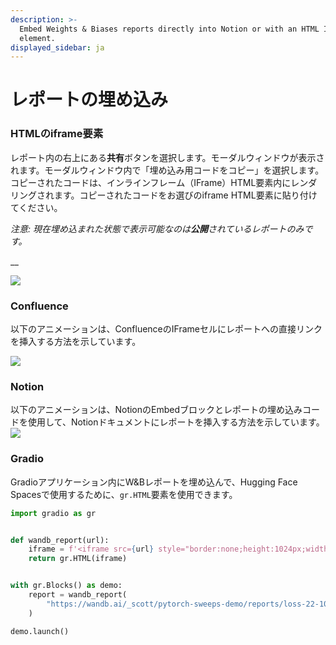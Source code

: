 ```yaml
---
description: >-
  Embed Weights & Biases reports directly into Notion or with an HTML IFrame
  element.
displayed_sidebar: ja
---
```


# レポートの埋め込み

<head>
  <title>人気アプリケーションにレポートを埋め込む</title>
</head>

### HTMLのiframe要素

レポート内の右上にある**共有**ボタンを選択します。モーダルウィンドウが表示されます。モーダルウィンドウ内で「埋め込み用コードをコピー」を選択します。コピーされたコードは、インラインフレーム（IFrame）HTML要素内にレンダリングされます。コピーされたコードをお選びのiframe HTML要素に貼り付けてください。

_注意: 現在埋め込まれた状態で表示可能なのは**公開**されているレポートのみです。_

__

![](@site/static/images/reports/get_embed_url.gif)

### Confluence

以下のアニメーションは、ConfluenceのIFrameセルにレポートへの直接リンクを挿入する方法を示しています。

![](@site/static/images/reports/embed_iframe_confluence.gif)

### Notion

以下のアニメーションは、NotionのEmbedブロックとレポートの埋め込みコードを使用して、Notionドキュメントにレポートを挿入する方法を示しています。
![](@site/static/images/reports/embed_iframe_notion.gif)

### Gradio

Gradioアプリケーション内にW&Bレポートを埋め込んで、Hugging Face Spacesで使用するために、`gr.HTML`要素を使用できます。

```python
import gradio as gr


def wandb_report(url):
    iframe = f'<iframe src={url} style="border:none;height:1024px;width:100%">'
    return gr.HTML(iframe)


with gr.Blocks() as demo:
    report = wandb_report(
        "https://wandb.ai/_scott/pytorch-sweeps-demo/reports/loss-22-10-07-16-00-17---VmlldzoyNzU2NzAx"
    )

demo.launch()
```

##